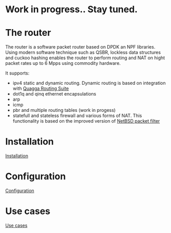 # Work in progress.. Stay tuned.



# The router
The router is a software packet router based on DPDK an NPF libraries.
Using modern software technique such as QSBR, lockless data structures and
cuckoo hashing enables the router to perform routing and NAT on hight packet rates up
to 6 Mpps using commodity hardware.

It supports:
 * ipv4 static and dynamic routing. Dynamic routing is based on integration with 
 <a href="http://www.nongnu.org/quagga">Quagga Routing Suite</a>
 * dot1q and qinq ethernet encapsulations
 * arp
 * icmp
 * pbr and multiple routing tables (work in progess)
 * statefull and stateless firewall and various forms of NAT. This functionality is based 
   on the improved version of <a href="https://github.com/rmind/npf">NetBSD packet filter</a>

# Installation
<a href="/install.md">Installation</a>

# Configuration
<a href="/conf_options.md">Configuration</a>

# Use cases
<a href="/use_cases.md">Use cases</a>